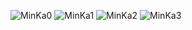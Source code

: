 ![MinKa0](https://github.com/user-attachments/assets/26e972a0-03ff-4367-b0a1-0ecba0f45723)
![MinKa1](https://github.com/user-attachments/assets/958b8d92-3750-41fa-b59b-6c2b77e2efc1)
![MinKa2](https://github.com/user-attachments/assets/ede74fff-a27a-471d-8221-bb719717455a)
![MinKa3](https://github.com/user-attachments/assets/11a22778-7b99-47c9-a757-d24bae0504d8)

